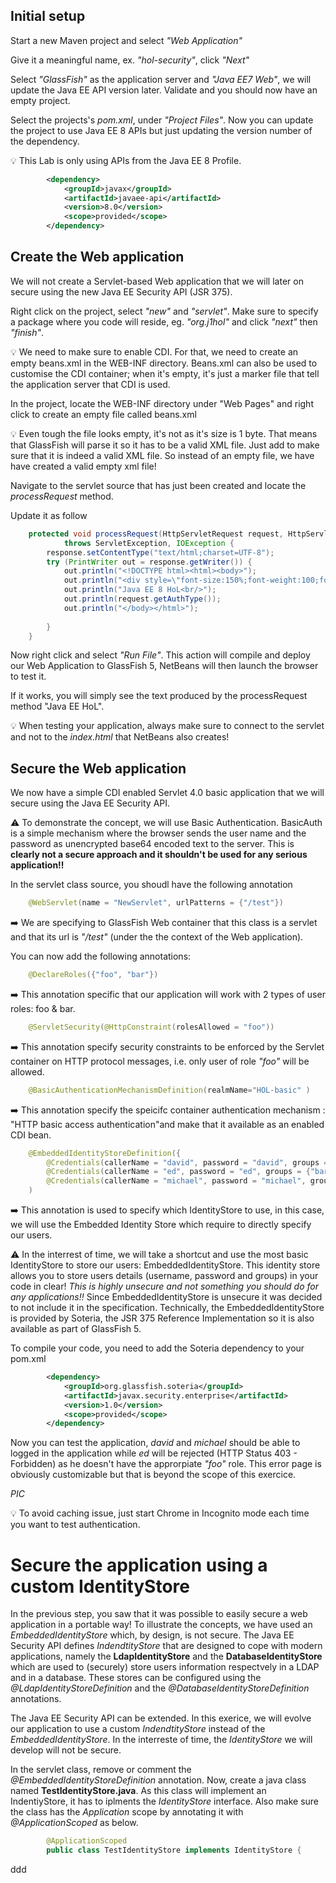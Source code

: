 
## Initial setup

Start a new Maven project and select *"Web Application"*

Give it a meaningful name, ex. *"hol-security"*, click *"Next"*

Select *"GlassFish"* as the application server and *"Java EE7 Web"*, we will update the Java EE API version later. Validate and you should now have an empty project.


Select the projects's *pom.xml*, under *"Project Files"*. Now you can update the project to use Java EE 8 APIs but just updating the version number of the *<javaee-web-api>* dependency.

:bulb: This Lab is only using APIs from the Java EE 8 Profile.

```xml
        <dependency>
            <groupId>javax</groupId>
            <artifactId>javaee-api</artifactId>
            <version>8.0</version>
            <scope>provided</scope>
        </dependency>
```

## Create the Web application

We will not create a Servlet-based Web application that we will later on secure using the new Java EE Security API (JSR 375).

Right click on the project, select *"new"* and *"servlet"*.
Make sure to specify a package where you code will reside, eg. *"org.j1hol"* and click *"next"* then *"finish"*.

:bulb: We need to make sure to enable CDI. For that, we need to create an empty beans.xml in the WEB-INF directory. Beans.xml can also be used to customise the CDI container; when it's empty, it's just a marker file that tell the application server that CDI is used.

In the project, locate the WEB-INF directory under "Web Pages" and right click to create an empty file called beans.xml

:bulb: Even tough the file looks empty, it's not as it's size is 1 byte. That means that GlassFish will parse it so it has to be a valid XML file. Just add *<xml/>* to make sure that it is indeed a valid XML file. So instead of an empty file, we have have created a valid empty xml file!


Navigate to the servlet source that has just been created and locate the *processRequest* method.

Update it as follow

```java
    protected void processRequest(HttpServletRequest request, HttpServletResponse response)
            throws ServletException, IOException {
        response.setContentType("text/html;charset=UTF-8");
        try (PrintWriter out = response.getWriter()) {
            out.println("<!DOCTYPE html><html><body>");
            out.println("<div style=\"font-size:150%;font-weight:100;font-family: sans-serif;text-align: center;color: DimGray;margin-top: 40vh;line-height: 150%\">");
            out.println("Java EE 8 HoL<br/>");
            out.println(request.getAuthType());
            out.println("</body></html>");      
                        
        }
    }
```

Now right click and select *"Run File"*. This action will compile and deploy our Web Application to GlassFish 5, NetBeans will then launch the browser to test it.

If it works, you will simply see the text produced by the processRequest method "Java EE HoL". 

:bulb: When testing your application, always make sure to connect to the servlet and not to the *index.html* that NetBeans also creates!

## Secure the Web application

We now have a simple CDI enabled Servlet 4.0 basic application that we will secure using the Java EE Security API.

:warning: To demonstrate the concept, we will use Basic Authentication. BasicAuth is a simple mechanism where the browser sends the user name and the password as unencrypted base64 encoded text to the server. This is **clearly not a secure approach and it shouldn't be used for any serious application:bangbang:**


In the servlet class source, you shoudl have the following annotation 

```java
    @WebServlet(name = "NewServlet", urlPatterns = {"/test"})
```
:arrow_right: We are specifying to GlassFish Web container that this class is a servlet and that its url is *"/test"* (under the the context of the Web application).

You can now add the following annotations:
```java
    @DeclareRoles({"foo", "bar"})
```
:arrow_right: This annotation specific that our application will work with 2 types of user roles: foo & bar.

```java
    @ServletSecurity(@HttpConstraint(rolesAllowed = "foo"))
```
:arrow_right: This annotation specify security constraints to be enforced by the Servlet container on HTTP protocol messages, i.e. only user of role *"foo"* will be allowed.

```java
    @BasicAuthenticationMechanismDefinition(realmName="HOL-basic" )
```
:arrow_right: This annotation specify the speicifc container authentication mechanism : "HTTP basic access authentication"and make that it available as an enabled CDI bean.

```java
    @EmbeddedIdentityStoreDefinition({
        @Credentials(callerName = "david", password = "david", groups = {"foo"}),
        @Credentials(callerName = "ed", password = "ed", groups = {"bar",}),
        @Credentials(callerName = "michael", password = "michael", groups = {"foo"})}
    )
```

:arrow_right: This annotation is used to specify which IdentityStore to use, in this case, we will use the   Embedded Identity Store which require to directly specify our users. 

:warning: In the interrest of time, we will take a shortcut and use the most basic IdentityStore to store our users: EmbeddedIdentityStore. This identity store allows you to store users details (username, password and groups) in your code in clear! *This is highly unsecure and not something you should do for any applications:bangbang:*
Since EmbeddedIdentityStore is unsecure it was decided to not include it in the specification. Technically, the EmbeddedIdentityStore is provided by Soteria, the JSR 375 Reference Implementation so it is also available as part of GlassFish 5.

To compile your code, you need to add the Soteria dependency to your pom.xml 

```xml
        <dependency>
            <groupId>org.glassfish.soteria</groupId>
            <artifactId>javax.security.enterprise</artifactId>
            <version>1.0</version>
            <scope>provided</scope>
        </dependency>
```

Now you can test the application, *david* and *michael* should be able to logged in the application while *ed* will be rejected (HTTP Status 403 - Forbidden) as he doesn't have the approrpiate *"foo"* role. This error page is obviously customizable but that is beyond the scope of this exercice.

*PIC*

:bulb: To avoid caching issue, just start Chrome in Incognito mode each time you want to test authentication.

# Secure the application using a custom IdentityStore

In the previous step, you saw that it was possible to easily secure a web application in a portable way! 
To illustrate the concepts, we have used an *EmbeddedIdentityStore* which, by design, is not secure. The Java EE Security API defines *IndendtityStore* that are designed to cope with modern applications, namely the **LdapIdentityStore** and the **DatabaseIdentityStore** which are used to (securely) store users information respectvely in a LDAP and in a database. These stores can be configured using the *@LdapIdentityStoreDefinition* and the *@DatabaseIdentityStoreDefinition* annotations.

The Java EE Security API can be extended. In this exerice, we will evolve our application to use a custom *IndendtityStore* instead of the *EmbeddedIdentityStore*. In the interreste of time, the *IdentityStore* we will develop will not be secure.

In the servlet class, remove or comment the *@EmbeddedIdentityStoreDefinition* annotation.
Now, create a java class named **TestIdentityStore.java**. As this class will implement an IndentiyStore, it has to iplments the *IdentityStore* interface. Also make sure the class has the *Application* scope by annotating it with *@ApplicationScoped* as below.

```java
        @ApplicationScoped
        public class TestIdentityStore implements IdentityStore {
```
ddd


